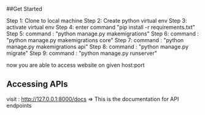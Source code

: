 ##Get Started

Step 1: Clone to local machine
Step 2: Create python virtual env
Step 3: activate virtual env
Step 4: enter command "pip install -r requirements.txt"
Step 5: command : "python manage.py makemigrations"
Step 6: command : "python manage.py makemigrations core"
Step 7: command : "python manage.py makemigrations api"
Step 8: command : "python manage.py migrate"
Step 9: command : "python manage.py runserver"

now you are able to access website on given host:port

## Accessing APIs

visit : http://127.0.0.1:8000/docs => This is the documentation for API endpoints